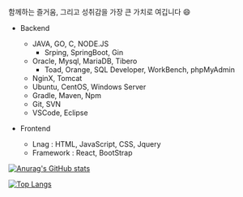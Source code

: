 함께하는 즐거움, 그리고 성취감을 가장 큰 가치로 여깁니다 😄

- Backend
  - JAVA, GO, C, NODE.JS
    - Srping, SpringBoot, Gin
  - Oracle, Mysql, MariaDB, Tibero
    - Toad, Orange, SQL Developer, WorkBench, phpMyAdmin
  - NginX, Tomcat
  - Ubuntu, CentOS, Windows Server 
  - Gradle, Maven, Npm
  - Git, SVN
  - VSCode, Eclipse

- Frontend
  - Lnag      : HTML, JavaScript, CSS, Jquery
  - Framework : React, BootStrap




[![Anurag's GitHub stats](https://github-readme-stats.vercel.app/api?username=basepage90)](https://github.com/basepage90)


[![Top Langs](https://github-readme-stats.vercel.app/api/top-langs/?username=basepage90&layout=compact)](https://github.com/basepage90)
<!--
**basepage90/basepage90** is a ✨ _special_ ✨ repository because its `README.md` (this file) appears on your GitHub profile.

Here are some ideas to get you started:

- 🔭 I’m currently working on ...
- 🌱 I’m currently learning ...
- 👯 I’m looking to collaborate on ...
- 🤔 I’m looking for help with ...
- 💬 Ask me about ...
- 📫 How to reach me: ...
- 😄 Pronouns: ...
- ⚡ Fun fact: ...
-->

